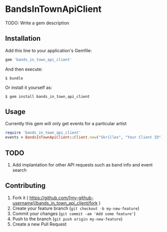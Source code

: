 # BandsInTownApiClient

TODO: Write a gem description

## Installation

Add this line to your application's Gemfile:

```ruby
gem 'bands_in_town_api_client'
```

And then execute:

    $ bundle

Or install it yourself as:

    $ gem install bands_in_town_api_client

## Usage

Currently this gem will only get events for a particular artist

```ruby
require 'bands_in_town_api_client'
events = BandsInTownApiClient::Client.new("Skrillex", "Your Client ID").events
```

## TODO

1. Add implantation for other API requests such as band info and event search

## Contributing

1. Fork it ( https://github.com/[my-github-username]/bands_in_town_api_client/fork )
2. Create your feature branch (`git checkout -b my-new-feature`)
3. Commit your changes (`git commit -am 'Add some feature'`)
4. Push to the branch (`git push origin my-new-feature`)
5. Create a new Pull Request
